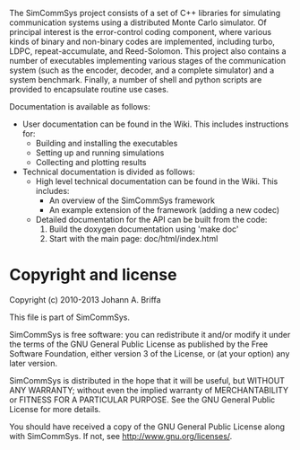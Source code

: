 The SimCommSys project consists of a set of C++ libraries for simulating
communication systems using a distributed Monte Carlo simulator.
Of principal interest is the error-control coding component, where various
kinds of binary and non-binary codes are implemented, including turbo, LDPC,
repeat-accumulate, and Reed-Solomon.
This project also contains a number of executables implementing various
stages of the communication system (such as the encoder, decoder, and a
complete simulator) and a system benchmark.
Finally, a number of shell and python scripts are provided to encapsulate
routine use cases.

Documentation is available as follows:
- User documentation can be found in the Wiki. This includes instructions for:
  - Building and installing the executables
  - Setting up and running simulations
  - Collecting and plotting results
- Technical documentation is divided as follows:
  - High level technical documentation can be found in the Wiki. This includes:
    - An overview of the SimCommSys framework
    - An example extension of the framework (adding a new codec)
  - Detailed documentation for the API can be built from the code:
    1. Build the doxygen documentation using 'make doc'
    2. Start with the main page: doc/html/index.html


# Copyright and license

Copyright (c) 2010-2013 Johann A. Briffa

This file is part of SimCommSys.

SimCommSys is free software: you can redistribute it and/or modify
it under the terms of the GNU General Public License as published by
the Free Software Foundation, either version 3 of the License, or
(at your option) any later version.

SimCommSys is distributed in the hope that it will be useful,
but WITHOUT ANY WARRANTY; without even the implied warranty of
MERCHANTABILITY or FITNESS FOR A PARTICULAR PURPOSE.  See the
GNU General Public License for more details.

You should have received a copy of the GNU General Public License
along with SimCommSys.  If not, see <http://www.gnu.org/licenses/>.
